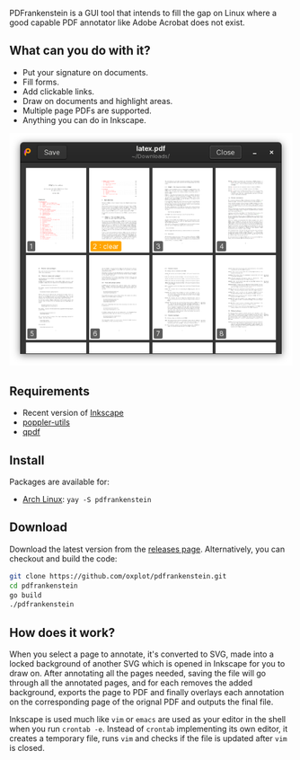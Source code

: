 PDFrankenstein is a GUI tool that intends to fill the gap on Linux where
a good capable PDF annotator like Adobe Acrobat does not exist.

## What can you do with it?

- Put your signature on documents.
- Fill forms.
- Add clickable links.
- Draw on documents and highlight areas.
- Multiple page PDFs are supported.
- Anything you can do in Inkscape.

![sceenshot](./screenshot.png)

## Requirements

- Recent version of [Inkscape](https://inkscape.org/)
- [poppler-utils](https://poppler.freedesktop.org/)
- [qpdf](https://github.com/qpdf/qpdf)

## Install

Packages are available for:

- [Arch Linux](https://aur.archlinux.org/packages/pdfrankenstein): `yay -S pdfrankenstein`

## Download

Download the latest version from the [releases
page](https://github.com/oxplot/pdfrankenstein/releases). Alternatively,
you can checkout and build the code:

```sh
git clone https://github.com/oxplot/pdfrankenstein.git
cd pdfrankenstein
go build
./pdfrankenstein
```

## How does it work?

When you select a page to annotate, it's converted to SVG, made into a
locked background of another SVG which is opened in Inkscape for you to
draw on. After annotating all the pages needed, saving the file will go
through all the annotated pages, and for each removes the added
background, exports the page to PDF and finally overlays each annotation
on the corresponding page of the orignal PDF and outputs the final file.

Inkscape is used much like `vim` or `emacs` are used as your editor in
the shell when you run `crontab -e`. Instead of `crontab` implementing
its own editor, it creates a temporary file, runs `vim` and checks if
the file is updated after `vim` is closed.
